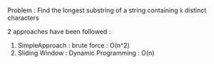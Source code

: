 Problem : Find the longest substring of a string containing `k` distinct characters

2 approaches have been followed :
  1. SimpleApproach : brute force : O(n^2) 
  2. Sliding Window : Dynamic Programming : O(n)
